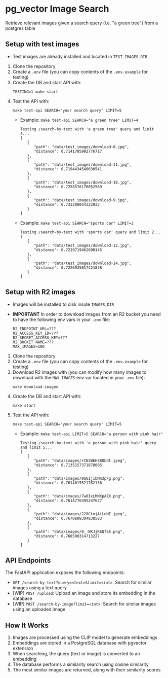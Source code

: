 # pg_vector Image Search

Retrieve relevant images given a search query (i.e. "a green tree") from a postgres table

## Setup with **test images**
- Test images are already installed and located in `TEST_IMAGES_DIR`

1. Clone the repository
2. Create a `.env` file (you can copy contents of the `.env.example` for testing)
3. Create the DB and start API with:
   ```
   TESTING=1 make start
   ```
4. Test the API with:
   ```
   make test-api SEARCH="your search query" LIMIT=5
   ```
   - Example: 
      `make test-api SEARCH="a green tree" LIMIT=4`
      ```
      Testing /search-by-text with 'a green tree' query and limit 4...
      [
         {
            "path": "data/test_images/download-8.jpg",
            "distance": 0.7141705992776717
         },
         {
            "path": "data/test_images/download-11.jpg",
            "distance": 0.7194434540630541
         },
         {
            "path": "data/test_images/download-10.jpg",
            "distance": 0.7258576176052569
         },
         {
            "path": "data/test_images/download-9.jpg",
            "distance": 0.733280044322933
         }
      ]
      ```
   - Example: 
      `make test-api SEARCH="sports car" LIMIT=2`
      ```
      Testing /search-by-text with 'sports car' query and limit 2...
      [
         {
            "path": "data/test_images/download-12.jpg",
            "distance": 0.7219719462600145
         },
         {
            "path": "data/test_images/download-14.jpg",
            "distance": 0.7226935017421838
         }
      ]
      ```



## Setup with **R2 images**
- Images will be installed to disk inside `IMAGES_DIR`

- **IMPORTANT** In order to download images from an R2 bucket you need to have the following env vars in your `.env` file:
   ```
   R2_ENDPOINT_URL=???
   R2_ACCESS_KEY_ID=???
   R2_SECRET_ACCESS_KEY=???
   R2_BUCKET_NAME=???
   MAX_IMAGES=100
   ```

1. Clone the repository
2. Create a `.env` file (you can copy contents of the `.env.example` for testing)
3. Download R2 images with (you can modify how many images to download with the `MAX_IMAGES` env var located in your `.env` file):
   ```
   make download-images
   ```
3. Create the DB and start API with:
   ```
   make start
   ```
4. Test the API with:
   ```
   make test-api SEARCH="your search query" LIMIT=5
   ```
   - Example: 
      `make test-api LIMIT=5 SEARCH="a person with pink hair"`
      ```
      Testing /search-by-text with 'a person with pink hair' query and limit 5...
      [
         {
            "path": "data/images/rCN3WEHZ8Obdt.jpeg",
            "distance": 0.7135157371878005
         },
         {
            "path": "data/images/0S6IjibNm3pFg.png",
            "distance": 0.7614015521782136
         },
         {
            "path": "data/images/7w0IxLMNKpAZX.png",
            "distance": 0.7614776395247627
         },
         {
            "path": "data/images/228CtojAiLoNI.jpeg",
            "distance": 0.7670808304838583
         },
         {
            "path": "data/images/0_-NKJjR6QfSE.png",
            "distance": 0.768500314713227
         }
      ]
      ```


## API Endpoints

The FastAPI application exposes the following endpoints:

- `GET /search-by-text?query=<text>&limit=<int>`: Search for similar images using a text query
- [WIP] `POST /upload`: Upload an image and store its embedding in the database
- [WIP] `POST /search-by-image?limit=<int>`: Search for similar images using an uploaded image


## How It Works

1. Images are processed using the CLIP model to generate embeddings
2. Embeddings are stored in a PostgreSQL database with pgvector extension
3. When searching, the query (text or image) is converted to an embedding
4. The database performs a similarity search using cosine similarity
5. The most similar images are returned, along with their similarity scores
